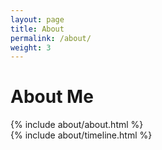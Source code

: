 ```yaml
---
layout: page
title: About
permalink: /about/
weight: 3
---
```


# **About Me**

<!--
<div class="row">
{% include about/skills.html title="Programming Skills" source=site.data.programming-skills %}
</div>
-->
<div class="row">
{% include about/about.html %}
</div>

<div class="row">
{% include about/timeline.html %}
</div>
